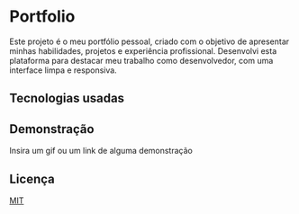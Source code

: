 
# Portfolio

Este projeto é o meu portfólio pessoal, criado com o objetivo de apresentar minhas habilidades, projetos e experiência profissional. Desenvolvi esta plataforma para destacar meu trabalho como desenvolvedor, com uma interface limpa e responsiva.


## Tecnologias usadas 



## Demonstração

Insira um gif ou um link de alguma demonstração


## Licença

[MIT](https://choosealicense.com/licenses/mit/)

